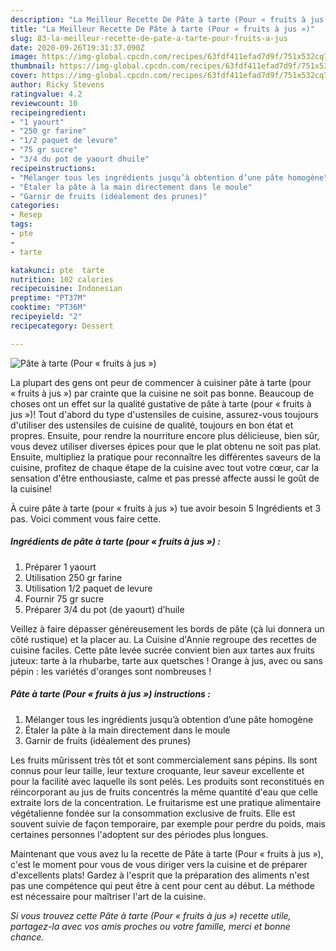 ```yaml
---
description: "La Meilleur Recette De Pâte à tarte (Pour « fruits à jus »)"
title: "La Meilleur Recette De Pâte à tarte (Pour « fruits à jus »)"
slug: 83-la-meilleur-recette-de-pate-a-tarte-pour-fruits-a-jus
date: 2020-09-26T19:31:37.090Z
image: https://img-global.cpcdn.com/recipes/63fdf411efad7d9f/751x532cq70/pate-a-tarte-pour-fruits-a-jus-photo-principale-de-la-recette.jpg
thumbnail: https://img-global.cpcdn.com/recipes/63fdf411efad7d9f/751x532cq70/pate-a-tarte-pour-fruits-a-jus-photo-principale-de-la-recette.jpg
cover: https://img-global.cpcdn.com/recipes/63fdf411efad7d9f/751x532cq70/pate-a-tarte-pour-fruits-a-jus-photo-principale-de-la-recette.jpg
author: Ricky Stevens
ratingvalue: 4.2
reviewcount: 10
recipeingredient:
- "1 yaourt"
- "250 gr farine"
- "1/2 paquet de levure"
- "75 gr sucre"
- "3/4 du pot de yaourt dhuile"
recipeinstructions:
- "Mélanger tous les ingrédients jusqu’à obtention d’une pâte homogène"
- "Étaler la pâte à la main directement dans le moule"
- "Garnir de fruits (idéalement des prunes)"
categories:
- Resep
tags:
- pte
- 
- tarte

katakunci: pte  tarte 
nutrition: 102 calories
recipecuisine: Indonesian
preptime: "PT37M"
cooktime: "PT36M"
recipeyield: "2"
recipecategory: Dessert

---
```



![Pâte à tarte (Pour « fruits à jus »)](https://img-global.cpcdn.com/recipes/63fdf411efad7d9f/751x532cq70/pate-a-tarte-pour-fruits-a-jus-photo-principale-de-la-recette.jpg)

La plupart des gens ont peur de commencer à cuisiner pâte à tarte (pour « fruits à jus ») par crainte que la cuisine ne soit pas bonne. Beaucoup de choses ont un effet sur la qualité gustative de pâte à tarte (pour « fruits à jus »)! Tout d'abord du type d'ustensiles de cuisine, assurez-vous toujours d'utiliser des ustensiles de cuisine de qualité, toujours en bon état et propres. Ensuite, pour rendre la nourriture encore plus délicieuse, bien sûr, vous devez utiliser diverses épices pour que le plat obtenu ne soit pas plat. Ensuite, multipliez la pratique pour reconnaître les différentes saveurs de la cuisine, profitez de chaque étape de la cuisine avec tout votre cœur, car la sensation d'être enthousiaste, calme et pas pressé affecte aussi le goût de la cuisine!

<!--inarticleads1-->

À cuire pâte à tarte (pour « fruits à jus ») tue avoir besoin 5 Ingrédients et 3 pas. Voici comment vous faire cette.

##### Ingrédients de pâte à tarte (pour « fruits à jus ») :

1. Préparer 1 yaourt
1. Utilisation 250 gr farine
1. Utilisation 1/2 paquet de levure
1. Fournir 75 gr sucre
1. Préparer 3/4 du pot (de yaourt) d’huile


Veillez à faire dépasser généreusement les bords de pâte (çà lui donnera un côté rustique) et la placer au. La Cuisine d&#39;Annie regroupe des recettes de cuisine faciles. Cette pâte levée sucrée convient bien aux tartes aux fruits juteux: tarte à la rhubarbe, tarte aux quetsches ! Orange à jus, avec ou sans pépin : les variétés d&#39;oranges sont nombreuses ! 

<!--inarticleads2-->

##### Pâte à tarte (Pour « fruits à jus ») instructions :

1. Mélanger tous les ingrédients jusqu’à obtention d’une pâte homogène
1. Étaler la pâte à la main directement dans le moule
1. Garnir de fruits (idéalement des prunes)


Les fruits mûrissent très tôt et sont commercialement sans pépins. Ils sont connus pour leur taille, leur texture croquante, leur saveur excellente et pour la facilité avec laquelle ils sont pelés. Les produits sont reconstitués en réincorporant au jus de fruits concentrés la même quantité d&#39;eau que celle extraite lors de la concentration. Le fruitarisme est une pratique alimentaire végétalienne fondée sur la consommation exclusive de fruits. Elle est souvent suivie de façon temporaire, par exemple pour perdre du poids, mais certaines personnes l&#39;adoptent sur des périodes plus longues. 

<!--inarticleads1-->

<p>
Maintenant que vous avez lu la recette de Pâte à tarte (Pour « fruits à jus »), c'est le moment pour vous de vous diriger vers la cuisine et de préparer d'excellents plats! Gardez à l'esprit que la préparation des aliments n'est pas une compétence qui peut être à cent pour cent au début. La méthode est nécessaire pour maîtriser l'art de la cuisine.
</p>

<p>
<i>Si vous trouvez cette Pâte à tarte (Pour « fruits à jus ») recette utile, partagez-la avec vos amis proches ou votre famille, merci et bonne chance.</i>
</p>
